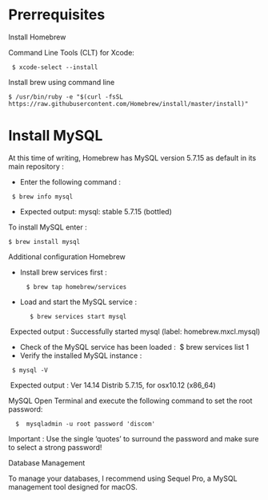 Prerrequisites
==

Install Homebrew

Command Line Tools (CLT) for Xcode:

```
 $ xcode-select --install
```

Install brew using command line
```
$ /usr/bin/ruby -e "$(curl -fsSL https://raw.githubusercontent.com/Homebrew/install/master/install)"
```

Install MySQL
===================

At this time of writing, Homebrew has MySQL version 5.7.15 as default
 in its main repository :
*	Enter the following command : 
```
 $ brew info mysql
 ```
 
*	Expected output: mysql: stable 5.7.15 (bottled)

To install MySQL enter : 
```
$ brew install mysql
```

Additional configuration
Homebrew
*	Install brew services first :
```
     $ brew tap homebrew/services
```
*	Load and start the MySQL service :
```
      $ brew services start mysql
```

 Expected output : Successfully started mysql (label: homebrew.mxcl.mysql)

*	Check of the MySQL service has been loaded : 
   $ brew services list 1
*	Verify the installed MySQL instance :
```
 $ mysql -V
```
 Expected output : Ver 14.14 Distrib 5.7.15, for osx10.12 (x86_64)

MySQL
Open Terminal and execute the following command to set the root password:
```
  $  mysqladmin -u root password 'discom'
```
Important : Use the single ‘quotes’ to surround the password and make sure to select a strong password!

Database Management

To manage your databases, I recommend using Sequel Pro, a MySQL management tool designed for macOS. 

